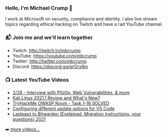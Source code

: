 ### Hello, I'm Michael Crump 👋

I work at Microsoft on security, compliance and identity. I also live stream topics regarding ethical hacking on Twitch and have a rad YouTube channel. 

### 📬 Join me and we'll learn together

- Twitch: http://twitch.tv/mbcrump
- YouTube: https://youtube.com/mbcrump
- Twitter: http://twitter.com/mbcrump
- Discord: https://discord.gg/qrGrx8m

### 📺 Latest YouTube Videos

<!-- YOUTUBE:START -->
- [2/28 - Interview with P0z0x, Web Vulnerabilities, & more](https://www.youtube.com/watch?v=PZpKdpWnbLw)
- [Kali Linux 2021.1 Review and What's New?](https://www.youtube.com/watch?v=rfIvTYKn1Bg)
- [TryHackMe OWASP Room - Task 1-16 SOLVED](https://www.youtube.com/watch?v=hyPOm6saHr4)
- [Configuring different update options for VS Code](https://www.youtube.com/watch?v=wWSftnxJtxs)
- [Lastpass to Bitwarden (Explained, Migration Instructions, your questions) 2021](https://www.youtube.com/watch?v=17WIhugenwk)
<!-- YOUTUBE:END -->

➡️ [more videos...](https://youtube.com/mbcrump)

